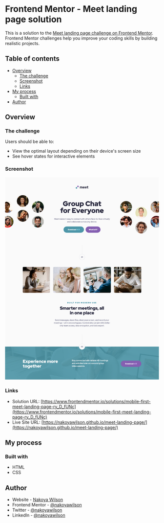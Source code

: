# Frontend Mentor - Meet landing page solution

This is a solution to the [Meet landing page challenge on Frontend Mentor](https://www.frontendmentor.io/challenges/meet-landing-page-rbTDS6OUR). Frontend Mentor challenges help you improve your coding skills by building realistic projects.

## Table of contents

- [Overview](#overview)
  - [The challenge](#the-challenge)
  - [Screenshot](#screenshot)
  - [Links](#links)
- [My process](#my-process)
  - [Built with](#built-with)
- [Author](#author)

## Overview

### The challenge

Users should be able to:

- View the optimal layout depending on their device's screen size
- See hover states for interactive elements

### Screenshot

![](./assets/screenshot.png)

### Links

- Solution URL: [https://www.frontendmentor.io/solutions/mobile-first-meet-landing-page-ry_D_fUNc](https://www.frontendmentor.io/solutions/mobile-first-meet-landing-page-ry_D_fUNc)
- Live Site URL: [https://nakoyawilson.github.io/meet-landing-page/](https://nakoyawilson.github.io/meet-landing-page/)

## My process

### Built with

- HTML
- CSS

## Author

- Website - [Nakoya Wilson](https://nakoyawilson.netlify.app/)
- Frontend Mentor - [@nakoyawilson](https://www.frontendmentor.io/profile/nakoyawilson)
- Twitter - [@nakoyawilson](https://twitter.com/nakoyawilson)
- LinkedIn - [@nakoyawilson](https://www.linkedin.com/in/nakoyawilson/)
